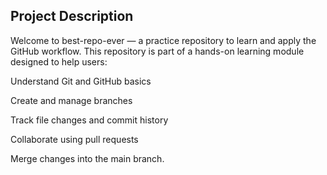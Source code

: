 ## Project Description


Welcome to best-repo-ever — a practice repository to learn and apply the GitHub workflow. This repository is part of a hands-on learning module designed to help users:

Understand Git and GitHub basics

Create and manage branches

Track file changes and commit history

Collaborate using pull requests

Merge changes into the main branch.

